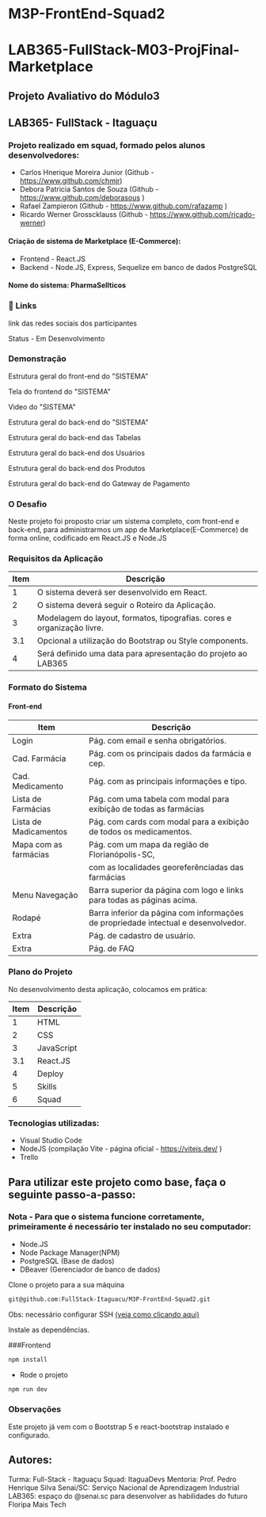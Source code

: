 # M3P-FrontEnd-Squad2
# LAB365-FullStack-M03-ProjFinal-Marketplace
## Projeto Avaliativo do Módulo3
## LAB365- FullStack - Itaguaçu
### Projeto realizado em squad, formado pelos alunos desenvolvedores:
- Carlos Hnerique Moreira Junior (Github - https://www.github.com/chmjr)
- Debora Patricia Santos de Souza (Github - https://www.github.com/deborasous )
- Rafael Zampieron (Github - https://www.github.com/rafazamp )
- Ricardo Werner Grosscklauss (Github - https://www.github.com/ricado-werner)

#### Criação de sistema de Marketplace (E-Commerce):
- Frontend - React.JS
- Backend - Node.JS, Express, Sequelize em banco de dados PostgreSQL

#### Nome do sistema: PharmaSellticos
<p align="center">
  <!--img width="480" src="src/assets/to_readme/logoInst.jpg"-->
</p>

### 🔗 Links
link das redes sociais dos participantes


Status - Em Desenvolvimento

### Demonstração

Estrutura geral do front-end do "SISTEMA"

Tela do frontend do "SISTEMA"
<p align="center">
  <!--img width="480" src="src/assets/to_readme/telaSistema.JPG"-->
</p>

Video do "SISTEMA"
<p align="center">
    <!--img width="480" src="src/assets/to_readme/PharmaCentralSystem.gif"-->
</p>

Estrutura geral do back-end do "SISTEMA"
<p align="center">
  <!--img width="480" src="src/assets/to_readme/estruturaFoldersTables.jpg"-->
</p>

Estrutura geral do back-end das Tabelas
<p align="center">
  <!--img width="480" src="src/assets/to_readme/geralTabelas.jpg"-->
</p>

Estrutura geral do back-end dos Usuários
<p align="center">
  <!--img width="480" src="src/assets/to_readme/usuarioTable.jpg"-->
</p>

Estrutura geral do back-end dos Produtos
<p align="center">
  <!--img width="480" src="src/assets/to_readme/depositoTable.jpg"-->
</p>
Estrutura geral do back-end do Gateway de Pagamento
<p align="center">
  <!--img width="480" src="src/assets/to_readme/medicamentoTable.jpg"-->
</p>

### O Desafio
Neste projeto foi proposto criar um sistema completo, com front-end e back-end,  para administrarmos um app de Marketplace(E-Commerce) de forma online, codificado em React.JS e Node.JS

### Requisitos da Aplicação

| Item | Descrição                                                              |
| ---- | ---------------------------------------------------------------------- |
| 1    | O sistema deverá ser desenvolvido em React.                            |
| 2    | O sistema deverá seguir o Roteiro da Aplicação.                        |
| 3    | Modelagem do layout, formatos, tipografias. cores e organização livre. |
| 3.1  | Opcional a utilização do Bootstrap ou Style components.                |
| 4    | Será definido uma data para apresentação do projeto ao LAB365          |

### Formato do Sistema

#### Front-end

| Item                  | Descrição                                                                          |
| --------------------- | ---------------------------------------------------------------------------------- |
| Login                 | Pág. com email e senha obrigatórios.                                               |
| Cad. Farmácia         | Pág. com os principais dados da farmácia e cep.                                    |
| Cad. Medicamento      | Pág. com as principais informações e tipo.                                         |
| Lista de Farmácias    | Pág. com uma tabela com modal para exibição de todas as farmácias                  |
| Lista de Madicamentos | Pág. com cards com modal para a exibição de todos os medicamentos.                 |
| Mapa com as farmácias | Pág. com um mapa da região de Florianópolis-SC,                                    |
|                       | com as localidades georeferênciadas das farmácias                                  |
| Menu Navegação        | Barra superior da página com logo e links para todas as páginas acima.             |
| Rodapé                | Barra inferior da página com informações de propriedade intectual e desenvolvedor. |
| Extra                 | Pág. de cadastro de usuário.                                                       |
| Extra                 | Pág. de FAQ                                                                        |

### Plano do Projeto

No desenvolvimento desta aplicação, colocamos em prática:

| Item | Descrição  |
| ---- | ---------- |
|  1   | HTML       |
|  2   | CSS        |
|  3   | JavaScript |
| 3.1  | React.JS   |
|  4   | Deploy     |
|  5   | Skills     |
|  6   | Squad      |

### Tecnologias utilizadas:

- Visual Studio Code
- NodeJS (compilação Vite - página oficial - https://vitejs.dev/ )
- Trello


## Para utilizar este projeto como base, faça o seguinte passo-a-passo:

### Nota - Para que o sistema funcione corretamente, primeiramente é necessário ter instalado no seu computador:
- Node.JS
- Node Package Manager(NPM)
- PostgreSQL (Base de dados)
- DBeaver (Gerenciador de banco de dados)

Clone o projeto para a sua máquina
```bash
git@github.com:FullStack-Itaguacu/M3P-FrontEnd-Squad2.git
```
Obs: necessário configurar SSH [(veja como clicando aqui)](https://www.youtube.com/watch?v=n-H1eFSsugo)

Instale as dependências.

###Frontend

```bash
npm install
``` 

- Rode o projeto

```bash
npm run dev
```

### Observações

Este projeto já vem com o Bootstrap 5 e react-bootstrap instalado e configurado.


## Autores:
Turma: Full-Stack - Itaguaçu
Squad: ItaguaDevs
Mentoria: Prof. Pedro Henrique Silva
Senai/SC: Serviço Nacional de Aprendizagem Industrial
LAB365: espaço do @senai.sc para desenvolver as habilidades do futuro
Floripa Mais Tech  
